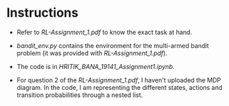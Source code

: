 # Instructions
- Refer to *RL-Assignment_1.pdf* to know the exact task at hand.
- *bandit_env.py* contains the environment for the multi-armed bandit problem (it was provided with *RL-Assignment_1.pdf*).

- The code is in *HRITIK_BANA_19141_Assignment1.ipynb*.

- For question 2 of the *RL-Assignment_1.pdf*, I haven't uploaded the MDP diagram. In the code, I am representing the different states, actions and transition probabilities through a nested list.

